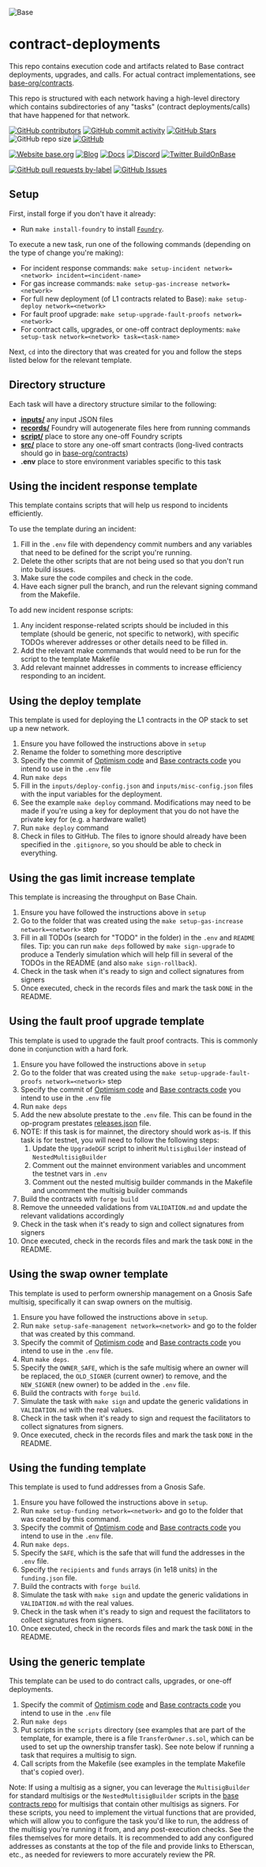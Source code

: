 ![Base](logo.png)

# contract-deployments

This repo contains execution code and artifacts related to Base contract deployments, upgrades, and calls. For actual contract implementations, see [base-org/contracts](https://github.com/base-org/contracts).

This repo is structured with each network having a high-level directory which contains subdirectories of any "tasks" (contract deployments/calls) that have happened for that network.

<!-- Badge row 1 - status -->

[![GitHub contributors](https://img.shields.io/github/contributors/base-org/contract-deployments)](https://github.com/base/contract-deployments/graphs/contributors)
[![GitHub commit activity](https://img.shields.io/github/commit-activity/w/base-org/contract-deployments)](https://github.com/base/contract-deployments/graphs/contributors)
[![GitHub Stars](https://img.shields.io/github/stars/base-org/contract-deployments.svg)](https://github.com/base/contract-deployments/stargazers)
![GitHub repo size](https://img.shields.io/github/repo-size/base/contract-deployments)
[![GitHub](https://img.shields.io/github/license/base-org/contract-deployments?color=blue)](https://github.com/base/contract-deployments/blob/main/LICENSE)

<!-- Badge row 2 - links and profiles -->

[![Website base.org](https://img.shields.io/website-up-down-green-red/https/base.org.svg)](https://base.org)
[![Blog](https://img.shields.io/badge/blog-up-green)](https://base.mirror.xyz/)
[![Docs](https://img.shields.io/badge/docs-up-green)](https://docs.base.org/)
[![Discord](https://img.shields.io/discord/1067165013397213286?label=discord)](https://base.org/discord)
[![Twitter BuildOnBase](https://img.shields.io/twitter/follow/BuildOnBase?style=social)](https://x.com/BuildOnBase)

<!-- Badge row 3 - detailed status -->

[![GitHub pull requests by-label](https://img.shields.io/github/issues-pr-raw/base-org/contract-deployments)](https://github.com/base/contract-deployments/pulls)
[![GitHub Issues](https://img.shields.io/github/issues-raw/base-org/contract-deployments.svg)](https://github.com/base/contract-deployments/issues)

## Setup

First, install forge if you don't have it already:

- Run `make install-foundry` to install [`Foundry`](https://github.com/foundry-rs/foundry/commit/3b1129b5bc43ba22a9bcf4e4323c5a9df0023140).

To execute a new task, run one of the following commands (depending on the type of change you're making):

- For incident response commands: `make setup-incident network=<network> incident=<incident-name>`
- For gas increase commands: `make setup-gas-increase network=<network>`
- For full new deployment (of L1 contracts related to Base): `make setup-deploy network=<network>`
- For fault proof upgrade: `make setup-upgrade-fault-proofs network=<network>`
- For contract calls, upgrades, or one-off contract deployments: `make setup-task network=<network> task=<task-name>`

Next, `cd` into the directory that was created for you and follow the steps listed below for the relevant template.

## Directory structure

Each task will have a directory structure similar to the following:

- **[inputs/](/inputs)** any input JSON files
- **[records/](/records)** Foundry will autogenerate files here from running commands
- **[script/](/script)** place to store any one-off Foundry scripts
- **[src/](/src)** place to store any one-off smart contracts (long-lived contracts should go in [base-org/contracts](https://github.com/base-org/contracts))
- **.env** place to store environment variables specific to this task

## Using the incident response template

This template contains scripts that will help us respond to incidents efficiently.

To use the template during an incident:

1. Fill in the `.env` file with dependency commit numbers and any variables that need to be defined for the script you're running.
1. Delete the other scripts that are not being used so that you don't run into build issues.
1. Make sure the code compiles and check in the code.
1. Have each signer pull the branch, and run the relevant signing command from the Makefile.

To add new incident response scripts:

1. Any incident response-related scripts should be included in this template (should be generic, not specific to network), with specific TODOs wherever addresses or other details need to be filled in.
1. Add the relevant make commands that would need to be run for the script to the template Makefile
1. Add relevant mainnet addresses in comments to increase efficiency responding to an incident.

## Using the deploy template

This template is used for deploying the L1 contracts in the OP stack to set up a new network.

1. Ensure you have followed the instructions above in `setup`
1. Rename the folder to something more descriptive
1. Specify the commit of [Optimism code](https://github.com/ethereum-optimism/optimism) and [Base contracts code](https://github.com/base-org/contracts) you intend to use in the `.env` file
1. Run `make deps`
1. Fill in the `inputs/deploy-config.json` and `inputs/misc-config.json` files with the input variables for the deployment.
1. See the example `make deploy` command. Modifications may need to be made if you're using a key for deployment that you do not have the private key for (e.g. a hardware wallet)
1. Run `make deploy` command
1. Check in files to GitHub. The files to ignore should already have been specified in the `.gitignore`, so you should be able to check in everything.

## Using the gas limit increase template

This template is increasing the throughput on Base Chain.

1. Ensure you have followed the instructions above in `setup`
1. Go to the folder that was created using the `make setup-gas-increase network=<network>` step
1. Fill in all TODOs (search for "TODO" in the folder) in the `.env` and `README` files. Tip: you can run `make deps` followed by `make sign-upgrade` to produce a Tenderly simulation which will help fill in several of the TODOs in the README (and also `make sign-rollback`).
1. Check in the task when it's ready to sign and collect signatures from signers
1. Once executed, check in the records files and mark the task `DONE` in the README.

## Using the fault proof upgrade template

This template is used to upgrade the fault proof contracts. This is commonly done in conjunction with a hard fork.

1. Ensure you have followed the instructions above in `setup`
1. Go to the folder that was created using the `make setup-upgrade-fault-proofs network=<network>` step
1. Specify the commit of [Optimism code](https://github.com/ethereum-optimism/optimism) and [Base contracts code](https://github.com/base-org/contracts) you intend to use in the `.env` file
1. Run `make deps`
1. Add the new absolute prestate to the `.env` file. This can be found in the op-program prestates [releases.json](https://github.com/ethereum-optimism/superchain-registry/blob/main/validation/standard/standard-prestates.toml) file.
1. NOTE: If this task is for mainnet, the directory should work as-is. If this task is for testnet, you will need to follow the following steps:
   1. Update the `UpgradeDGF` script to inherit `MultisigBuilder` instead of `NestedMultisigBuilder`
   1. Comment out the mainnet environment variables and uncomment the testnet vars in `.env`
   1. Comment out the nested multisig builder commands in the Makefile and uncomment the multisig builder commands
1. Build the contracts with `forge build`
1. Remove the unneeded validations from `VALIDATION.md` and update the relevant validations accordingly
1. Check in the task when it's ready to sign and collect signatures from signers
1. Once executed, check in the records files and mark the task `DONE` in the README.

## Using the swap owner template

This template is used to perform ownership management on a Gnosis Safe multisig, specifically it can swap owners on the multisig.

1. Ensure you have followed the instructions above in `setup`.
1. Run `make setup-safe-management network=<network>` and go to the folder that was created by this command.
1. Specify the commit of [Optimism code](https://github.com/ethereum-optimism/optimism) and [Base contracts code](https://github.com/base-org/contracts) you intend to use in the `.env` file.
1. Run `make deps`.
1. Specify the `OWNER_SAFE`, which is the safe multisig where an owner will be replaced, the `OLD_SIGNER` (current owner) to remove, and the `NEW_SIGNER` (new owner) to be added in the `.env` file.
1. Build the contracts with `forge build`.
1. Simulate the task with `make sign` and update the generic validations in `VALIDATION.md` with the real values.
1. Check in the task when it's ready to sign and request the facilitators to collect signatures from signers.
1. Once executed, check in the records files and mark the task `DONE` in the README.

## Using the funding template

This template is used to fund addresses from a Gnosis Safe.

1. Ensure you have followed the instructions above in `setup`.
1. Run `make setup-funding network=<network>` and go to the folder that was created by this command.
1. Specify the commit of [Optimism code](https://github.com/ethereum-optimism/optimism) and [Base contracts code](https://github.com/base/contracts) you intend to use in the `.env` file.
1. Run `make deps`.
1. Specify the `SAFE`, which is the safe that will fund the addresses in the `.env` file.
1. Specify the `recipients` and `funds` arrays (in 1e18 units) in the `funding.json` file.
1. Build the contracts with `forge build`.
1. Simulate the task with `make sign` and update the generic validations in `VALIDATION.md` with the real values.
1. Check in the task when it's ready to sign and request the facilitators to collect signatures from signers.
1. Once executed, check in the records files and mark the task `DONE` in the README.

## Using the generic template

This template can be used to do contract calls, upgrades, or one-off deployments.

1. Specify the commit of [Optimism code](https://github.com/ethereum-optimism/optimism) and [Base contracts code](https://github.com/base-org/contracts) you intend to use in the `.env` file
1. Run `make deps`
1. Put scripts in the `scripts` directory (see examples that are part of the template, for example, there is a file `TransferOwner.s.sol`, which can be used to set up the ownership transfer task). See note below if running a task that requires a multisig to sign.
1. Call scripts from the Makefile (see examples in the template Makefile that's copied over).

Note: If using a multisig as a signer, you can leverage the `MultisigBuilder` for standard multisigs or the `NestedMultisigBuilder` scripts in the [base contracts repo](https://github.com/base-org/contracts/tree/main/script/universal) for multisigs that contain other multisigs as signers. For these scripts, you need to implement the virtual functions that are provided, which will allow you to configure the task you'd like to run, the address of the multisig you're running it from, and any post-execution checks. See the files themselves for more details. It is recommended to add any configured addresses as constants at the top of the file and provide links to Etherscan, etc., as needed for reviewers to more accurately review the PR.
